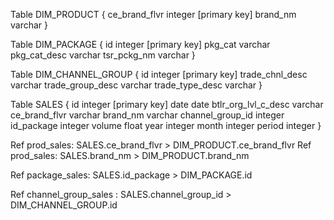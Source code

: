 Table DIM_PRODUCT {
  ce_brand_flvr integer [primary key]
  brand_nm varchar
}

Table DIM_PACKAGE {
  id integer [primary key]
  pkg_cat varchar
  pkg_cat_desc varchar
  tsr_pckg_nm varchar
}

Table DIM_CHANNEL_GROUP {
  id integer [primary key]
  trade_chnl_desc varchar
  trade_group_desc varchar
  trade_type_desc varchar
}

Table SALES {
  id integer [primary key]
  date date
  btlr_org_lvl_c_desc varchar
  ce_brand_flvr varchar
  brand_nm varchar
  channel_group_id integer
  id_package integer
  volume float
  year integer
  month integer
  period integer
}


Ref prod_sales: SALES.ce_brand_flvr > DIM_PRODUCT.ce_brand_flvr
Ref prod_sales: SALES.brand_nm > DIM_PRODUCT.brand_nm

Ref package_sales: SALES.id_package > DIM_PACKAGE.id

Ref channel_group_sales : SALES.channel_group_id > DIM_CHANNEL_GROUP.id